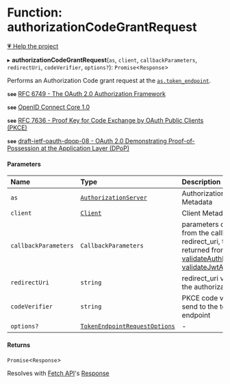 # Function: authorizationCodeGrantRequest

[💗 Help the project](https://github.com/sponsors/panva)

▸ **authorizationCodeGrantRequest**(`as`, `client`, `callbackParameters`, `redirectUri`, `codeVerifier`, `options?`): `Promise`<`Response`\>

Performs an Authorization Code grant request at the
[`as.token_endpoint`](../interfaces/AuthorizationServer.md#token_endpoint).

**`see`** [RFC 6749 - The OAuth 2.0 Authorization Framework](https://www.rfc-editor.org/rfc/rfc6749.html#section-4.1)

**`see`** [OpenID Connect Core 1.0](https://openid.net/specs/openid-connect-core-1_0.html#CodeFlowAuth)

**`see`** [RFC 7636 - Proof Key for Code Exchange by OAuth Public Clients (PKCE)](https://www.rfc-editor.org/rfc/rfc7636.html#section-4)

**`see`** [draft-ietf-oauth-dpop-08 - OAuth 2.0 Demonstrating Proof-of-Possession at the Application Layer (DPoP)](https://www.ietf.org/archive/id/draft-ietf-oauth-dpop-08.html#name-dpop-access-token-request)

#### Parameters

| Name | Type | Description |
| :------ | :------ | :------ |
| `as` | [`AuthorizationServer`](../interfaces/AuthorizationServer.md) | Authorization Server Metadata |
| `client` | [`Client`](../interfaces/Client.md) | Client Metadata |
| `callbackParameters` | `CallbackParameters` | parameters obtained from the callback to redirect_uri, this is returned from [validateAuthResponse](validateAuthResponse.md), or [validateJwtAuthResponse](validateJwtAuthResponse.md) |
| `redirectUri` | `string` | redirect_uri value used in the authorization request |
| `codeVerifier` | `string` | PKCE code verifier to send to the token endpoint |
| `options?` | [`TokenEndpointRequestOptions`](../interfaces/TokenEndpointRequestOptions.md) | - |

#### Returns

`Promise`<`Response`\>

Resolves with
[Fetch API](https://developer.mozilla.org/en-US/docs/Web/API/Fetch_API)'s
[Response](https://developer.mozilla.org/en-US/docs/Web/API/Response)
